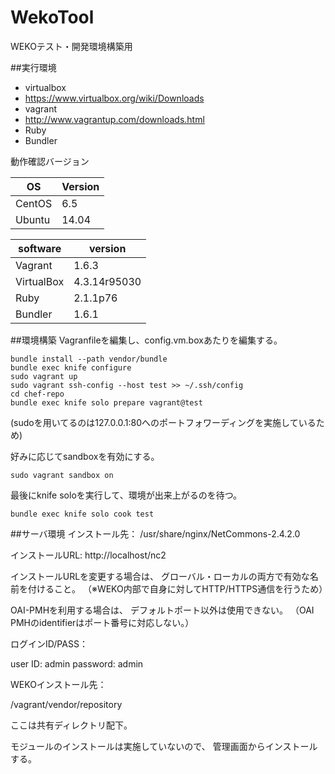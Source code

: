 WekoTool
======

WEKOテスト・開発環境構築用

##実行環境
* virtualbox
 * https://www.virtualbox.org/wiki/Downloads
* vagrant
 * http://www.vagrantup.com/downloads.html
* Ruby
 * Bundler

動作確認バージョン

| OS        | Version    |
|-----------|------------|
| CentOS    | 6.5        |
| Ubuntu    | 14.04      |

| software  | version    |
|-----------|------------|
|Vagrant    |1.6.3       |
|VirtualBox |4.3.14r95030|
|Ruby       |2.1.1p76    |
|Bundler    |1.6.1       |

##環境構築
Vagranfileを編集し、config.vm.boxあたりを編集する。

	bundle install --path vendor/bundle
	bundle exec knife configure
	sudo vagrant up
	sudo vagrant ssh-config --host test >> ~/.ssh/config
	cd chef-repo
	bundle exec knife solo prepare vagrant@test

(sudoを用いてるのは127.0.0.1:80へのポートフォワーディングを実施しているため)

好みに応じてsandboxを有効にする。

    sudo vagrant sandbox on

最後にknife soloを実行して、環境が出来上がるのを待つ。

	bundle exec knife solo cook test

##サーバ環境
インストール先：
/usr/share/nginx/NetCommons-2.4.2.0

インストールURL:
http://localhost/nc2

インストールURLを変更する場合は、
グローバル・ローカルの両方で有効な名前を付けること。
（※WEKO内部で自身に対してHTTP/HTTPS通信を行うため）

OAI-PMHを利用する場合は、
デフォルトポート以外は使用できない。
（OAI PMHのidentifierはポート番号に対応しない。）

ログインID/PASS：

user  ID: admin
password: admin

WEKOインストール先：

/vagrant/vendor/repository

ここは共有ディレクトリ配下。


モジュールのインストールは実施していないので、
管理画面からインストールする。
